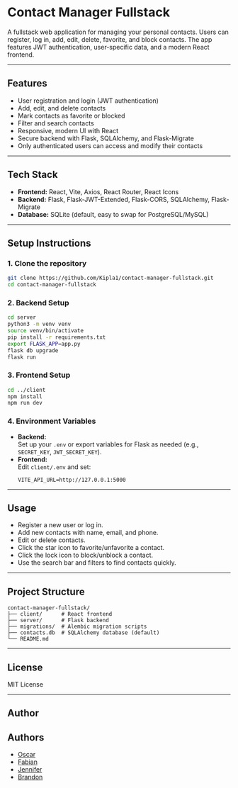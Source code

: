 # Contact Manager Fullstack

A fullstack web application for managing your personal contacts. Users can register, log in, add, edit, delete, favorite, and block contacts. The app features JWT authentication, user-specific data, and a modern React frontend.

---

## Features

- User registration and login (JWT authentication)
- Add, edit, and delete contacts
- Mark contacts as favorite or blocked
- Filter and search contacts
- Responsive, modern UI with React
- Secure backend with Flask, SQLAlchemy, and Flask-Migrate
- Only authenticated users can access and modify their contacts

---

## Tech Stack

- **Frontend:** React, Vite, Axios, React Router, React Icons
- **Backend:** Flask, Flask-JWT-Extended, Flask-CORS, SQLAlchemy, Flask-Migrate
- **Database:** SQLite (default, easy to swap for PostgreSQL/MySQL)

---

## Setup Instructions

### 1. Clone the repository

```bash
git clone https://github.com/Kipla1/contact-manager-fullstack.git
cd contact-manager-fullstack
```

### 2. Backend Setup

```bash
cd server
python3 -m venv venv
source venv/bin/activate
pip install -r requirements.txt
export FLASK_APP=app.py
flask db upgrade
flask run
```

### 3. Frontend Setup

```bash
cd ../client
npm install
npm run dev
```

### 4. Environment Variables

- **Backend:**  
  Set up your `.env` or export variables for Flask as needed (e.g., `SECRET_KEY`, `JWT_SECRET_KEY`).
- **Frontend:**  
  Edit `client/.env` and set:
  ```
  VITE_API_URL=http://127.0.0.1:5000
  ```

---

## Usage

- Register a new user or log in.
- Add new contacts with name, email, and phone.
- Edit or delete contacts.
- Click the star icon to favorite/unfavorite a contact.
- Click the lock icon to block/unblock a contact.
- Use the search bar and filters to find contacts quickly.

---

## Project Structure

```
contact-manager-fullstack/
├── client/      # React frontend
├── server/      # Flask backend
├── migrations/  # Alembic migration scripts
├── contacts.db  # SQLAlchemy database (default)
└── README.md
```

---

## License

MIT License

---

## Author

## Authors

- [Oscar ](https://github.com/Kipla1)
- [Fabian ](https://github.com/Sqwoze)
- [Jennifer ](https://github.com/JENNIFER754-DEL)
- [Brandon ](https://github.com/Brandon864)